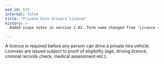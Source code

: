 ```yaml
---
esd_id: 634
internal: false
title: "Private hire drivers licence"
history: >-
  Added scope notes in version 2.02. Term name changed from 'Licence - private hire driver's licences' to 'Licences - private hire drivers' licences' in version 3.00. Name changed to 'Private hire drivers licence' in version 4.00.

---
```


A licence is required before any person can drive a private hire vehicle.  Licenses are issued subject to proof of eligibility (age, driving licence, criminal records check, medical assessment etc.).

